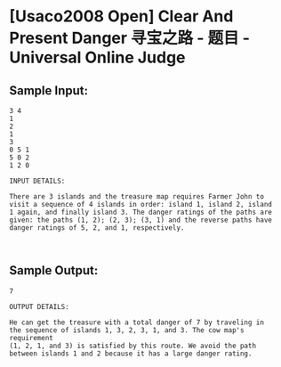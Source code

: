 # [Usaco2008 Open] Clear And Present Danger 寻宝之路 - 题目 - Universal Online Judge


## Sample Input: 
```
3 4
1
2
1
3
0 5 1
5 0 2
1 2 0

INPUT DETAILS:

There are 3 islands and the treasure map requires Farmer John to
visit a sequence of 4 islands in order: island 1, island 2, island
1 again, and finally island 3. The danger ratings of the paths are
given: the paths (1, 2); (2, 3); (3, 1) and the reverse paths have
danger ratings of 5, 2, and 1, respectively.



```

## Sample Output: 
```
7

OUTPUT DETAILS:

He can get the treasure with a total danger of 7 by traveling in
the sequence of islands 1, 3, 2, 3, 1, and 3. The cow map's requirement
(1, 2, 1, and 3) is satisfied by this route. We avoid the path
between islands 1 and 2 because it has a large danger rating.

```
